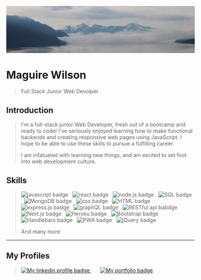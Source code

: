 ![BANNER](back.png)

# Maguire Wilson

> Full Stack Junior Web Devolper

## Introduction

> I'm a full-stack junior Web Developer, fresh out of a bootcamp and ready to code! I've seriously enjoyed learning how to make functional backends and creating responsive web pages using JavaScript. I hope to be able to use these skills to pursue a fulfilling career.
>
> I am infatuated with learning new things, and am excited to set foot into web development culture.

## Skills

> <img src="https://img.shields.io/badge/-Javascript-%23F7DF1E?style=plastic&logo=react&logoColor=white" alt="javascript badge"> &nbsp; <img src="https://img.shields.io/badge/-React-%2361DAFB?style=plastic&logo=react&logoColor=white" alt="react badge"> &nbsp; <img src="https://img.shields.io/badge/-Node.js-%23339933?style=plastic&logo=nodedotjs&logoColor=white" alt="node.js badge"> &nbsp; <img src="https://img.shields.io/badge/-SQL-%234479A1?style=plastic&logo=mysql&logoColor=white" alt="SQL badge"> &nbsp; <img src="https://img.shields.io/badge/-MongoDB-%2347A248?style=plastic&logo=mongodb&logoColor=white" alt="MongoDB badge"> &nbsp; <img src="https://img.shields.io/badge/-CSS-%231572B6?style=plastic&logo=css3&logoColor=white" alt="css badge"> &nbsp; <img src="https://img.shields.io/badge/-HTML-%23E34F26?style=plastic&logo=html5&logoColor=white" alt="HTML badge"> &nbsp; <img src="https://img.shields.io/badge/-Express.js-%23000000?style=plastic&logo=express&logoColor=white" alt="express.js badge"> &nbsp; <img src="https://img.shields.io/badge/-GraphQL-%23E10098?style=plastic&logo=graphql&logoColor=white" alt="graphQL badge"> &nbsp; <img src="https://img.shields.io/badge/-RESTful%20API-%23241F31?style=plastic&logo=gnometerminal&logoColor=white" alt="RESTful api babdge"> &nbsp; <img src="https://img.shields.io/badge/-Next.js-%23000000?style=plastic&logo=nextdotjs&logoColor=white" alt="Next.js badge"> &nbsp; <img src="https://img.shields.io/badge/-Heroku-%23430098?style=plastic&logo=heroku&logoColor=white" alt="Heroku badge"> &nbsp; <img src="https://img.shields.io/badge/-Bootstrap-%237952B3?style=plastic&logo=bootstrap&logoColor=white" alt="Bootstrap badge"> &nbsp; <img src="https://img.shields.io/badge/-Handlebars.js-%23000000?style=plastic&logo=handlebarsdotjs&logoColor=white" alt="Handlebars badge"> &nbsp; <img src="https://img.shields.io/badge/-PWA-%235A0FC8?style=plastic&logo=pwa&logoColor=white" alt="PWA badge"> &nbsp; <img src="https://img.shields.io/badge/-JQuery-%230769AD?style=plastic&logo=jquery&logoColor=white" alt="jQuery badge"> &nbsp;
>
> And many more

---

## My Profiles

> <a href="https://www.linkedin.com/in/maguire-wilson-4611012a0/" target="_blank">
>   <img src="https://img.shields.io/badge/My-Linkedin-black?style=plastic&logo=linkedin&logoColor=white&labelColor=rgb(10%2C102%2C194)&color=rgb(61%2C61%2C61)" alt="My linkedin profile badge">
> </a>
> &nbsp; &nbsp; &nbsp; 
> <a href="https://maguire-wilson-portfolio-4305fd6e7d9c.herokuapp.com" target="_blank">
>   <img src="https://img.shields.io/badge/My-Portfolio-black?style=plastic&logo=powershell&labelColor=rgb(85%2C85%2C85)&color=rgb(61%2C111%2C194)" alt="My portfolio badge">
> </a>
